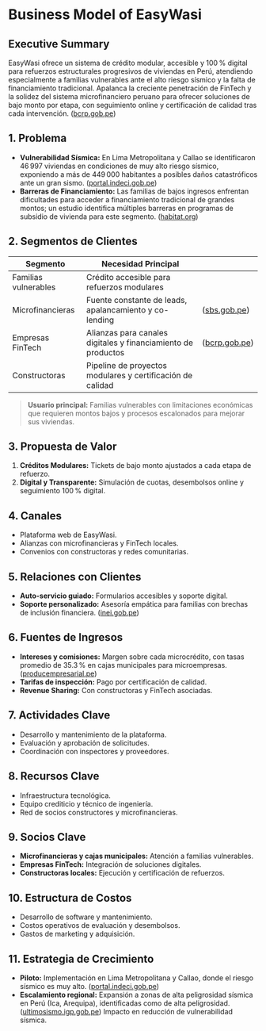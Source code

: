 # Business Model of EasyWasi

## Executive Summary

EasyWasi ofrece un sistema de crédito modular, accesible y 100 % digital para refuerzos estructurales progresivos de viviendas en Perú, atendiendo especialmente a familias vulnerables ante el alto riesgo sísmico y la falta de financiamiento tradicional. Apalanca la creciente penetración de FinTech y la solidez del sistema microfinanciero peruano para ofrecer soluciones de bajo monto por etapa, con seguimiento online y certificación de calidad tras cada intervención. ([bcrp.gob.pe](https://www.bcrp.gob.pe/docs/Publicaciones/reporte-del-sistema-nacional-de-pagos/2025/marzo/rspf-marzo-2025.html?utm_source=chatgpt.com))

## 1. Problema

* **Vulnerabilidad Sísmica:** En Lima Metropolitana y Callao se identificaron 46 997 viviendas en condiciones de muy alto riesgo sísmico, exponiendo a más de 449 000 habitantes a posibles daños catastróficos ante un gran sismo. ([portal.indeci.gob.pe](https://portal.indeci.gob.pe/wp-content/uploads/2019/01/201711231521471-1.pdf?utm_source=chatgpt.com))
* **Barreras de Financiamiento:** Las familias de bajos ingresos enfrentan dificultades para acceder a financiamiento tradicional de grandes montos; un estudio identifica múltiples barreras en programas de subsidio de vivienda para este segmento. ([habitat.org](https://www.habitat.org/sites/default/files/documents/04_ESP_barreras-programas-subsidio-vivienda.pdf?utm_source=chatgpt.com))

## 2. Segmentos de Clientes

| Segmento             | Necesidad Principal                                           |                                                                                                                                                          |
| -------------------- | ------------------------------------------------------------- | -------------------------------------------------------------------------------------------------------------------------------------------------------- |
| Familias vulnerables | Crédito accesible para refuerzos modulares                    |                                                                                                                                                          |
| Microfinancieras     | Fuente constante de leads, apalancamiento y co-lending        | ([sbs.gob.pe](https://www.sbs.gob.pe/noticia/detallenoticia/idnoticia/3791?utm_source=chatgpt.com))                                                      |
| Empresas FinTech     | Alianzas para canales digitales y financiamiento de productos | ([bcrp.gob.pe](https://www.bcrp.gob.pe/docs/Publicaciones/reporte-del-sistema-nacional-de-pagos/2025/marzo/rspf-marzo-2025.html?utm_source=chatgpt.com)) |
| Constructoras        | Pipeline de proyectos modulares y certificación de calidad    |                                                                                                                                                          |

> **Usuario principal:** Familias vulnerables con limitaciones económicas que requieren montos bajos y procesos escalonados para mejorar sus viviendas.

## 3. Propuesta de Valor

1. **Créditos Modulares:** Tickets de bajo monto ajustados a cada etapa de refuerzo.
2. **Digital y Transparente:** Simulación de cuotas, desembolsos online y seguimiento 100 % digital.

## 4. Canales

* Plataforma web de EasyWasi.
* Alianzas con microfinancieras y FinTech locales.
* Convenios con constructoras y redes comunitarias.

## 5. Relaciones con Clientes

* **Auto-servicio guiado:** Formularios accesibles y soporte digital.
* **Soporte personalizado:** Asesoría empática para familias con brechas de inclusión financiera. ([inei.gob.pe](https://www.inei.gob.pe/media/MenuRecursivo/investigaciones/brecha.pdf?utm_source=chatgpt.com))

## 6. Fuentes de Ingresos

* **Intereses y comisiones:** Margen sobre cada microcrédito, con tasas promedio de 35.3 % en cajas municipales para microempresas. ([producempresarial.pe](https://www.producempresarial.pe/wp-content/uploads/2024/08/81-PPT_Financiamiento-MYPE-Junio-2024_26.08.2024.pdf?utm_source=chatgpt.com))
* **Tarifas de inspección:** Pago por certificación de calidad.
* **Revenue Sharing:** Con constructoras y FinTech asociadas.

## 7. Actividades Clave

* Desarrollo y mantenimiento de la plataforma.
* Evaluación y aprobación de solicitudes.
* Coordinación con inspectores y proveedores.

## 8. Recursos Clave

* Infraestructura tecnológica.
* Equipo crediticio y técnico de ingeniería.
* Red de socios constructores y microfinancieras.

## 9. Socios Clave

* **Microfinancieras y cajas municipales:** Atención a familias vulnerables.
* **Empresas FinTech:** Integración de soluciones digitales.
* **Constructoras locales:** Ejecución y certificación de refuerzos.

## 10. Estructura de Costos

* Desarrollo de software y mantenimiento.
* Costos operativos de evaluación y desembolsos.
* Gastos de marketing y adquisición.

## 11. Estrategia de Crecimiento

* **Piloto:** Implementación en Lima Metropolitana y Callao, donde el riesgo sísmico es muy alto. ([portal.indeci.gob.pe](https://portal.indeci.gob.pe/wp-content/uploads/2019/01/201711231521471-1.pdf?utm_source=chatgpt.com))
* **Escalamiento regional:** Expansión a zonas de alta peligrosidad sísmica en Perú (Ica, Arequipa), identificadas como de alta peligrosidad. ([ultimosismo.igp.gob.pe](https://ultimosismo.igp.gob.pe/mapas-sismicos?utm_source=chatgpt.com))
 Impacto en reducción de vulnerabilidad sísmica.
